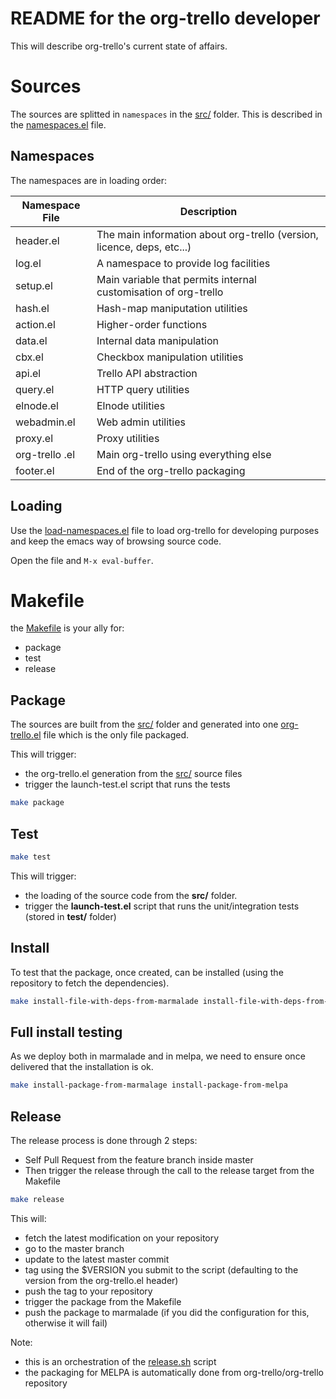 README for the org-trello developer
===================================

This will describe org-trello's current state of affairs.

# Sources

The sources are splitted in `namespaces` in the [src/](./src/) folder.
This is described in the [namespaces.el](./namespaces) file.

## Namespaces

The namespaces are in loading order:

Namespace File    | Description
------------------|------------------------------------------------------------------------
header.el         | The main information about org-trello (version, licence, deps, etc...)
log.el            | A namespace to provide log facilities
setup.el          | Main variable that permits internal customisation of org-trello
hash.el           | Hash-map maniputation utilities
action.el         | Higher-order functions
data.el           | Internal data manipulation
cbx.el            | Checkbox manipulation utilities
api.el            | Trello API abstraction
query.el          | HTTP query utilities
elnode.el         | Elnode utilities
webadmin.el       | Web admin utilities
proxy.el          | Proxy utilities
org-trello .el    | Main org-trello using everything else
footer.el         | End of the org-trello packaging

## Loading

Use the [load-namespaces.el](./load-namespaces.el) file to load org-trello for developing purposes and keep the emacs way of browsing source code.

Open the file and `M-x eval-buffer`.

# Makefile

the [Makefile](./Makefile) is your ally for:
- package
- test
- release

## Package

The sources are built from the [src/](./src/) folder and generated into one [org-trello.el](./org-trello.el) file which is the only file packaged.

This will trigger:
- the org-trello.el generation from the [src/](./src/) source files
- trigger the launch-test.el script that runs the tests

```sh
make package
```

## Test

```sh
make test
```

This will trigger:
- the loading of the source code from the **src/** folder.
- trigger the **launch-test.el** script that runs the unit/integration tests (stored in **test/** folder)

## Install

To test that the package, once created, can be installed (using the repository to fetch the dependencies).

```sh
make install-file-with-deps-from-marmalade install-file-with-deps-from-melpa
```

## Full install testing

As we deploy both in marmalade and in melpa, we need to ensure once delivered that the installation is ok.

```sh
make install-package-from-marmalage install-package-from-melpa
```

## Release

The release process is done through 2 steps:
- Self Pull Request from the feature branch inside master
- Then trigger the release through the call to the release target from the Makefile

```sh
make release
```

This will:
- fetch the latest modification on your repository
- go to the master branch
- update to the latest master commit
- tag using the $VERSION you submit to the script (defaulting to the version from the org-trello.el header)
- push the tag to your repository
- trigger the package from the Makefile
- push the package to marmalade (if you did the configuration for this, otherwise it will fail)

Note:
- this is an orchestration of the [release.sh](./release.sh) script
- the packaging for MELPA is automatically done from org-trello/org-trello repository
